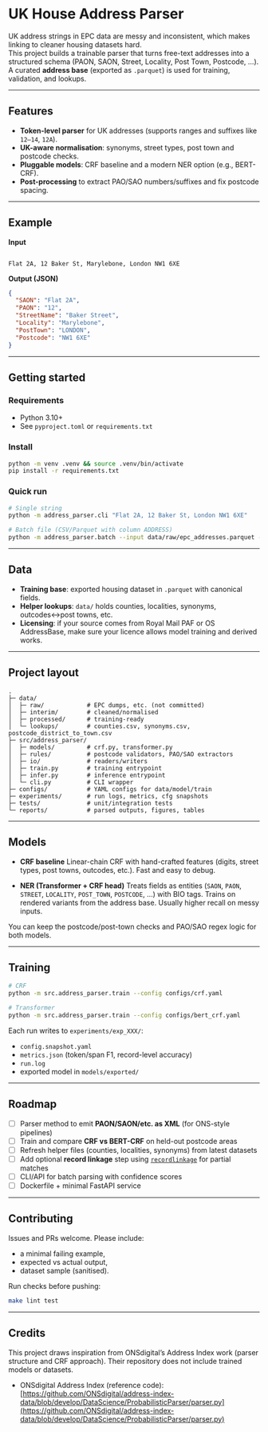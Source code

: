 # UK House Address Parser

UK address strings in EPC data are messy and inconsistent, which makes linking to cleaner housing datasets hard.  
This project builds a trainable parser that turns free-text addresses into a structured schema (PAON, SAON, Street, Locality, Post Town, Postcode, …).  
A curated **address base** (exported as `.parquet`) is used for training, validation, and lookups.

---

## Features

- **Token-level parser** for UK addresses (supports ranges and suffixes like `12–14`, `12A`).
- **UK-aware normalisation**: synonyms, street types, post town and postcode checks.
- **Pluggable models**: CRF baseline and a modern NER option (e.g., BERT-CRF).
- **Post-processing** to extract PAO/SAO numbers/suffixes and fix postcode spacing.

---

## Example

**Input**
```

Flat 2A, 12 Baker St, Marylebone, London NW1 6XE

````

**Output (JSON)**
```json
{
  "SAON": "Flat 2A",
  "PAON": "12",
  "StreetName": "Baker Street",
  "Locality": "Marylebone",
  "PostTown": "LONDON",
  "Postcode": "NW1 6XE"
}
````

---

## Getting started

### Requirements

* Python 3.10+
* See `pyproject.toml` or `requirements.txt`

### Install

```bash
python -m venv .venv && source .venv/bin/activate
pip install -r requirements.txt
```

### Quick run

```bash
# Single string
python -m address_parser.cli "Flat 2A, 12 Baker St, London NW1 6XE"

# Batch file (CSV/Parquet with column ADDRESS)
python -m address_parser.batch --input data/raw/epc_addresses.parquet --output reports/parsed.parquet
```

---

## Data

* **Training base**: exported housing dataset in `.parquet` with canonical fields.
* **Helper lookups**: `data/` holds counties, localities, synonyms, outcodes↔post towns, etc.
* **Licensing**: if your source comes from Royal Mail PAF or OS AddressBase, make sure your licence allows model training and derived works.

---

## Project layout

```
.
├─ data/
│  ├─ raw/            # EPC dumps, etc. (not committed)
│  ├─ interim/        # cleaned/normalised
│  ├─ processed/      # training-ready
│  └─ lookups/        # counties.csv, synonyms.csv, postcode_district_to_town.csv
├─ src/address_parser/
│  ├─ models/         # crf.py, transformer.py
│  ├─ rules/          # postcode validators, PAO/SAO extractors
│  ├─ io/             # readers/writers
│  ├─ train.py        # training entrypoint
│  ├─ infer.py        # inference entrypoint
│  └─ cli.py          # CLI wrapper
├─ configs/           # YAML configs for data/model/train
├─ experiments/       # run logs, metrics, cfg snapshots
├─ tests/             # unit/integration tests
└─ reports/           # parsed outputs, figures, tables
```

---

## Models

* **CRF baseline**
  Linear-chain CRF with hand-crafted features (digits, street types, post towns, outcodes, etc.).
  Fast and easy to debug.

* **NER (Transformer + CRF head)**
  Treats fields as entities (`SAON`, `PAON`, `STREET`, `LOCALITY`, `POST_TOWN`, `POSTCODE`, …) with BIO tags.
  Trains on rendered variants from the address base. Usually higher recall on messy inputs.

You can keep the postcode/post-town checks and PAO/SAO regex logic for both models.

---

## Training

```bash
# CRF
python -m src.address_parser.train --config configs/crf.yaml

# Transformer
python -m src.address_parser.train --config configs/bert_crf.yaml
```

Each run writes to `experiments/exp_XXX/`:

* `config.snapshot.yaml`
* `metrics.json` (token/span F1, record-level accuracy)
* `run.log`
* exported model in `models/exported/`

---

## Roadmap

* [ ] Parser method to emit **PAON/SAON/etc. as XML** (for ONS-style pipelines)
* [ ] Train and compare **CRF vs BERT-CRF** on held-out postcode areas
* [ ] Refresh helper files (counties, localities, synonyms) from latest datasets
* [ ] Add optional **record linkage** step using [`recordlinkage`](https://github.com/J535D165/recordlinkage) for partial matches
* [ ] CLI/API for batch parsing with confidence scores
* [ ] Dockerfile + minimal FastAPI service

---

## Contributing

Issues and PRs welcome. Please include:

* a minimal failing example,
* expected vs actual output,
* dataset sample (sanitised).

Run checks before pushing:

```bash
make lint test
```

---

## Credits

This project draws inspiration from ONSdigital’s Address Index work (parser structure and CRF approach).
Their repository does not include trained models or datasets.

* ONSdigital Address Index (reference code):
  [https://github.com/ONSdigital/address-index-data/blob/develop/DataScience/ProbabilisticParser/parser.py](https://github.com/ONSdigital/address-index-data/blob/develop/DataScience/ProbabilisticParser/parser.py)

```